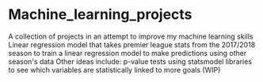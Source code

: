 # Machine_learning_projects
A collection of projects in an attempt to improve my machine learning skills
Linear regression model that takes premier league stats from the 2017/2018 season to train a linear regression model to make predictions using other season's data 
Other ideas include: p-value tests using statsmodel libraries to see which variables are statistically linked to more goals (WIP)
